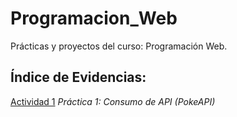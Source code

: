 # Programacion_Web

Prácticas y proyectos del curso: Programación Web.

## Índice de Evidencias:

[Actividad 1](./PracticaAPI/ContAPI.md) _Práctica 1: Consumo de API (PokeAPI)_
